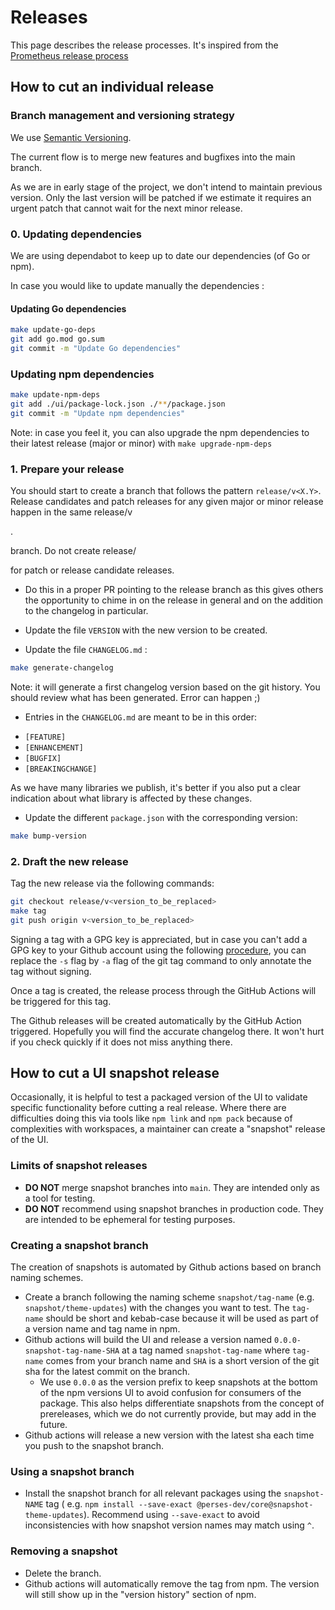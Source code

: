 # Releases

This page describes the release processes. It's inspired from
the [Prometheus release process](https://github.com/prometheus/prometheus/blob/main/RELEASE.md)

## How to cut an individual release

### Branch management and versioning strategy

We use [Semantic Versioning](https://semver.org/).

The current flow is to merge new features and bugfixes into the main branch.

As we are in early stage of the project, we don't intend to maintain previous version. Only the last version will be
patched if we estimate it requires an urgent patch that cannot wait for the next minor release.

### 0. Updating dependencies

We are using dependabot to keep up to date our dependencies (of Go or npm).

In case you would like to update manually the dependencies :

#### Updating Go dependencies

```bash
make update-go-deps
git add go.mod go.sum
git commit -m "Update Go dependencies"
```

### Updating npm dependencies

```bash
make update-npm-deps
git add ./ui/package-lock.json ./**/package.json
git commit -m "Update npm dependencies"
```

Note: in case you feel it, you can also upgrade the npm dependencies to their latest release (major or minor)
with `make upgrade-npm-deps`

### 1. Prepare your release

You should start to create a branch that follows the pattern `release/v<X.Y>`. Release candidates and patch releases
for any given major or minor release happen in the same release/v

<major>

.

<minor>

branch. Do not create release/

<version>

for patch or release candidate releases.

- Do this in a proper PR pointing to the release branch as this gives others the opportunity to chime in on the release
  in general and on the addition to the changelog in particular.

- Update the file `VERSION` with the new version to be created.

- Update the file `CHANGELOG.md` :

```bash
make generate-changelog
```

Note: it will generate a first changelog version based on the git history. You should review what has been generated.
Error can happen ;)

- Entries in the `CHANGELOG.md` are meant to be in this order:

* `[FEATURE]`
* `[ENHANCEMENT]`
* `[BUGFIX]`
* `[BREAKINGCHANGE]`

As we have many libraries we publish, it's better if you also put a clear indication about what library is affected by
these changes.

- Update the different `package.json` with the corresponding version:

```bash
make bump-version
```

### 2. Draft the new release

Tag the new release via the following commands:

```bash
git checkout release/v<version_to_be_replaced>
make tag
git push origin v<version_to_be_replaced>
```

Signing a tag with a GPG key is appreciated, but in case you can't add a GPG key to your Github account using the
following [procedure](https://docs.github.com/en/authentication/managing-commit-signature-verification), you can replace
the `-s` flag by `-a` flag of the git tag command to only annotate the tag without signing.

Once a tag is created, the release process through the GitHub Actions will be triggered for this tag.

The Github releases will be created automatically by the GitHub Action triggered. Hopefully you will find the accurate
changelog there. It won't hurt if you check quickly if it does not miss anything there.

## How to cut a UI snapshot release

Occasionally, it is helpful to test a packaged version of the UI to validate specific functionality before cutting a
real release. Where there are difficulties doing this via tools like `npm link` and `npm pack` because of complexities
with workspaces, a maintainer can create a "snapshot" release of the UI.

### Limits of snapshot releases

- **DO NOT** merge snapshot branches into `main`. They are intended only as a tool for testing.
- **DO NOT** recommend using snapshot branches in production code. They are intended to be ephemeral for testing
  purposes.

### Creating a snapshot branch

The creation of snapshots is automated by Github actions based on branch naming schemes.

- Create a branch following the naming scheme `snapshot/tag-name` (e.g. `snapshot/theme-updates`) with the changes you
  want to test. The `tag-name` should be short and kebab-case because it will be used as part of a version name and tag
  name in npm.
- Github actions will build the UI and release a version named `0.0.0-snapshot-tag-name-SHA` at a tag
  named `snapshot-tag-name` where `tag-name` comes from your branch name and `SHA` is a short version of the git sha for
  the latest commit on the branch.
  - We use `0.0.0` as the version prefix to keep snapshots at the bottom of the npm versions UI to avoid confusion for
    consumers of the package. This also helps differentiate snapshots from the concept of prereleases, which we do not
    currently provide, but may add in the future.
- Github actions will release a new version with the latest sha each time you push to the snapshot branch.

### Using a snapshot branch

- Install the snapshot branch for all relevant packages using the `snapshot-NAME` tag (
  e.g. `npm install --save-exact @perses-dev/core@snapshot-theme-updates`). Recommend using `--save-exact` to avoid
  inconsistencies with how snapshot version names may match using `^`.

### Removing a snapshot

- Delete the branch.
- Github actions will automatically remove the tag from npm. The version will still show up in the "version history"
  section of npm.
